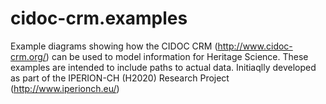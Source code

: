# cidoc-crm.examples
Example diagrams showing how the CIDOC CRM (http://www.cidoc-crm.org/) can be used to model information for Heritage Science. These examples are intended to include paths to actual data. Initiaqlly developed as part of the IPERION-CH (H2020) Research Project (http://www.iperionch.eu/)

